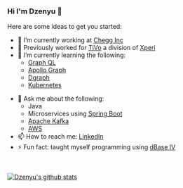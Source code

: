 ### Hi I'm Dzenyu 👋

Here are some ideas to get you started:

- 🔭 I’m currently working at [Chegg Inc](https://www.chegg.com/)
- 🔭 Previously worked for [TiVo](https://www.tivo.com/) a division of [Xperi](https://www.xperi.com/)
- 🌱 I’m currently learning the following:
  - [Graph QL](https://graphql.org)
  - [Apollo Graph](https://www.apollographql.com/docs/)
  - [Dgraph](https://dgraph.io/)
  - [Kubernetes](https://kubernetes.io/training/)
<!--
- 👯 I’m looking to collaborate on ...
- 🤔 I’m looking for help with ...
-->
- 💬 Ask me about the following:
  - Java
  - Microservices using [Spring Boot](https://spring.io/projects/spring-boot)
  - [Apache Kafka](https://kafka.apache.org/)
  - [AWS](https://aws.amazon.com/)
- 📫 How to reach me: [LinkedIn](https://www.linkedin.com/in/smukangara)
- ⚡ Fun fact: taught myself programming using [dBase IV](https://en.wikipedia.org/wiki/DBase)

<br/>

[![Dzenyu's github stats](https://github-readme-stats.vercel.app/api?username=dzenyu&count_private=true&theme=dark)](https://github.com/dzenyu/github-readme-stats)

<!--
-->
